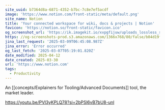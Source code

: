```yaml
---
site_uuid: b7364d8a-6871-4352-b7bc-7c8e7ef5acdf
image: 'https://www.notion.com/front-static/meta/default.png'
site_name: Notion
title: 'Your connected workspace for wiki, docs & projects | Notion'
favicon: 'https://notion.so/front-static/favicon.ico'
og_screenshot_url: 'https://ik.imagekit.io/xvpgfijuw/uploads_lossless_screenshots_20250527_Notion_og_screenshot.jpeg'
https: //og-screenshots-prod.s3.amazonaws.com/1366x768/80/false/b04d19f21678295e26b2d736b5d339ff79eaee87563c1ff74c62f102bdd9d843.jpeg
jina_last_request: '2025-03-09T06:45:08.987Z'
jina_error: 'Error occurred'
og_last_fetch: '2025-03-07T05:19:01.820Z'
date_modified: 2025-04-12
date_created: 2025-03-30
url: 'https://www.notion.com'
tags:
  - Productivity
---
```


An [[concepts/Explainers for Tooling/Advanced Documents]] tool, the market leader.

https://youtu.be/PVl3yKPLQ78?si=2bPSl6vB7bU8-unl